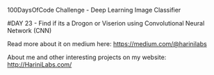 100DaysOfCode Challenge - Deep Learning Image Classifier

#DAY 23 - Find if its a Drogon or Viserion using Convolutional Neural Network (CNN) 

Read more about it on medium here: https://medium.com/@harinilabs

About me and other interesting projects on my website: http://HariniLabs.com/
